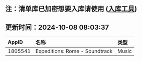 ## 注：清单库已加密想要入库请使用 ([入库工具](https://github.com/BlankTMing/ManifestAutoUpdate/releases))

## 更新时间：2024-10-08 08:03:37
| AppID | 名称 | 类型  |
| :-------------------- | :----------------------------- | :----------- |
| 1805541 | Expeditions: Rome - Soundtrack| Music |
